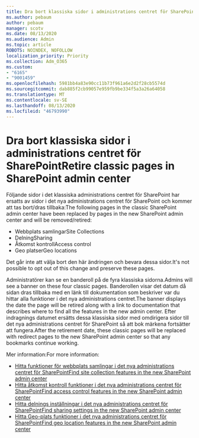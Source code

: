 ```yaml
---
title: Dra bort klassiska sidor i administrations centret för SharePoint
ms.author: pebaum
author: pebaum
manager: scotv
ms.date: 08/13/2020
ms.audience: Admin
ms.topic: article
ROBOTS: NOINDEX, NOFOLLOW
localization_priority: Priority
ms.collection: Adm_O365
ms.custom:
- "6165"
- "9001459"
ms.openlocfilehash: 5981bb4a83e90cc11b73f961a6e2d2f28cb5574d
ms.sourcegitcommit: dab885f2cb99057e959fb9be334f5a3a26a64058
ms.translationtype: MT
ms.contentlocale: sv-SE
ms.lasthandoff: 08/13/2020
ms.locfileid: "46793990"
---
```

# <a name="retire-classic-pages-in-sharepoint-admin-center"></a><span data-ttu-id="bd081-102">Dra bort klassiska sidor i administrations centret för SharePoint</span><span class="sxs-lookup"><span data-stu-id="bd081-102">Retire classic pages in SharePoint admin center</span></span>

<span data-ttu-id="bd081-103">Följande sidor i det klassiska administrations centret för SharePoint har ersatts av sidor i det nya administrations centret för SharePoint och kommer att tas bort/dras tillbaka:</span><span class="sxs-lookup"><span data-stu-id="bd081-103">The following pages in the classic SharePoint admin center have been replaced by pages in the new SharePoint admin center and will be removed/retired:</span></span> 

- <span data-ttu-id="bd081-104">Webbplats samlingar</span><span class="sxs-lookup"><span data-stu-id="bd081-104">Site Collections</span></span> 
- <span data-ttu-id="bd081-105">Delning</span><span class="sxs-lookup"><span data-stu-id="bd081-105">Sharing</span></span>
- <span data-ttu-id="bd081-106">Åtkomst kontroll</span><span class="sxs-lookup"><span data-stu-id="bd081-106">Access control</span></span>
- <span data-ttu-id="bd081-107">Geo platser</span><span class="sxs-lookup"><span data-stu-id="bd081-107">Geo locations</span></span>

<span data-ttu-id="bd081-108">Det går inte att välja bort den här ändringen och bevara dessa sidor.</span><span class="sxs-lookup"><span data-stu-id="bd081-108">It's not possible to opt out of this change and preserve these pages.</span></span>

<span data-ttu-id="bd081-109">Administratörer kan se en banderoll på de fyra klassiska sidorna.</span><span class="sxs-lookup"><span data-stu-id="bd081-109">Admins will see a banner on these four classic pages.</span></span> <span data-ttu-id="bd081-110">Banderollen visar det datum då sidan dras tillbaka med en länk till dokumentation som beskriver var du hittar alla funktioner i det nya administrations centret.</span><span class="sxs-lookup"><span data-stu-id="bd081-110">The banner displays the date the page will be retired along with a link to documentation that describes where to find all the features in the new admin center.</span></span> <span data-ttu-id="bd081-111">Efter indragnings datumet ersätts dessa klassiska sidor med omdirigera sidor till det nya administrations centret för SharePoint så att bok märkena fortsätter att fungera.</span><span class="sxs-lookup"><span data-stu-id="bd081-111">After the retirement date, these classic pages will be replaced with redirect pages to the new SharePoint admin center so that any bookmarks continue working.</span></span>
  
<span data-ttu-id="bd081-112">Mer information:</span><span class="sxs-lookup"><span data-stu-id="bd081-112">For more information:</span></span>

- [<span data-ttu-id="bd081-113">Hitta funktioner för webbplats samlingar i det nya administrations centret för SharePoint</span><span class="sxs-lookup"><span data-stu-id="bd081-113">Find site collection features in the new SharePoint admin center</span></span>](https://docs.microsoft.com/sharepoint/site-collections-page)
- [<span data-ttu-id="bd081-114">Hitta åtkomst kontroll funktioner i det nya administrations centret för SharePoint</span><span class="sxs-lookup"><span data-stu-id="bd081-114">Find access control features in the new SharePoint admin center</span></span>](https://docs.microsoft.com/sharepoint/control-access)
- [<span data-ttu-id="bd081-115">Hitta delnings inställningar i det nya administrations centret för SharePoint</span><span class="sxs-lookup"><span data-stu-id="bd081-115">Find sharing settings in the new SharePoint admin center</span></span>](https://docs.microsoft.com/sharepoint/sharing-settings)
- [<span data-ttu-id="bd081-116">Hitta Geo-plats funktioner i det nya administrations centret för SharePoint</span><span class="sxs-lookup"><span data-stu-id="bd081-116">Find geo location features in the new SharePoint admin center</span></span>](https://docs.microsoft.com/sharepoint/manage-geo-locations)